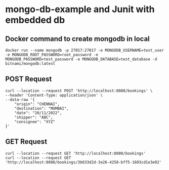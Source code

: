 # mongo-db-example and Junit with embedded db

## Docker command to create mongodb in local
~~~
docker run --name mongodb -p 27017:27017 -e MONGODB_USERNAME=test_user -e MONGODB_ROOT_PASSWORD=root_password -e MONGODB_PASSWORD=test_password -e MONGODB_DATABASE=test_database -d bitnami/mongodb:latest
~~~

## POST Request
~~~
curl --location --request POST 'http://localhost:8080/bookings' \
--header 'Content-Type: application/json' \
--data-raw '{
    "origin": "CHENNAI",
    "destination": "MUMBAI",
    "date": "20/11/2022",
    "shipper": "ABC",
    "consignee": "XYZ"
}'
~~~


## GET Request
~~~
curl --location --request GET 'http://localhost:8080/bookings'
curl --location --request GET 'http://localhost:8080/bookings/3b633d2d-3e26-4258-bff5-1603cd1e3e02'
~~~
